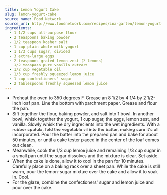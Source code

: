 ```yaml
---
title: Lemon Yogurt Cake
slug: lemon-yogurt-cake
source_name: Food Network
source_url: http://www.foodnetwork.com/recipes/ina-garten/lemon-yogurt-cake-recipe/index.html
ingredients:
  - 1 1/2 cups all-purpose flour
  - 2 teaspoons baking powder
  - 1/2 teaspoon kosher salt
  - 1 cup plain whole-milk yogurt
  - 1 1/3 cups sugar, divided
  - 3 extra-large eggs
  - 2 teaspoons grated lemon zest (2 lemons)
  - 1/2 teaspoon pure vanilla extract
  - 1/2 cup vegetable oil
  - 1/3 cup freshly squeezed lemon juice
  - 1 cup confectioners' sugar
  - 2 tablespoons freshly squeezed lemon juice
---
```


* Preheat the oven to 350 degrees F. Grease an 8 1/2 by 4 1/4 by 2 1/2-inch loaf pan. Line the bottom with parchment paper. Grease and flour the pan.
* Sift together the flour, baking powder, and salt into 1 bowl. In another bowl, whisk together the yogurt, 1 cup sugar, the eggs, lemon zest, and vanilla. Slowly whisk the dry ingredients into the wet ingredients. With a rubber spatula, fold the vegetable oil into the batter, making sure it's all incorporated. Pour the batter into the prepared pan and bake for about 50 minutes, or until a cake tester placed in the center of the loaf comes out clean.
* Meanwhile, cook the 1/3 cup lemon juice and remaining 1/3 cup sugar in a small pan until the sugar dissolves and the mixture is clear. Set aside.
* When the cake is done, allow it to cool in the pan for 10 minutes. Carefully place on a baking rack over a sheet pan. While the cake is still warm, pour the lemon-sugar mixture over the cake and allow it to soak in. Cool.
* For the glaze, combine the confectioners' sugar and lemon juice and pour over the cake.
